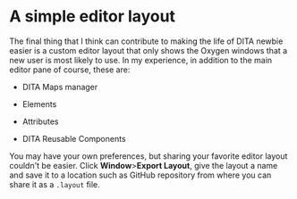 # A simple editor layout

The final thing that I think can contribute to making the life of DITA newbie easier is a custom editor layout that only shows the Oxygen windows that a new user is most likely to use. In my experience, in addition to the main editor pane of course, these are:

-   DITA Maps manager

-   Elements

-   Attributes

-   DITA Reusable Components


You may have your own preferences, but sharing your favorite editor layout couldn't be easier. Click **Window**>**Export Layout**, give the layout a name and save it to a location such as GitHub repository from where you can share it as a `.layout` file.
